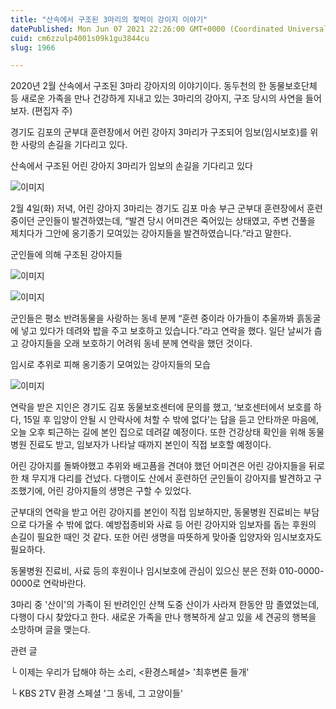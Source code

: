 ```yaml
---
title: "산속에서 구조된 3마리의 젖먹이 강이지 이야기"
datePublished: Mon Jun 07 2021 22:26:00 GMT+0000 (Coordinated Universal Time)
cuid: cm6zzulp4001s09k1gu3844cu
slug: 1966

---
```



2020년 2월 산속에서 구조된 3마리 강아지의 이야기이다. 동두천의 한 동물보호단체 등 새로운 가족을 만나 건강하게 지내고 있는 3마리의 강아지, 구조 당시의 사연을 들어보자. (편집자 주)

경기도 김포의 군부대 훈련장에서 어린 강아지 3마리가 구조되어 임보(임시보호)를 위한 사랑의 손길을 기다리고 있다.

산속에서 구조된 어린 강아지 3마리가 임보의 손길을 기다리고 있다

![이미지](https://cdn.hashnode.com/res/hashnode/image/upload/v1739248826911/99ba34d5-09b7-45ba-9ca3-b756218918bb.jpeg)

2월 4일(화) 저녁, 어린 강아지 3마리는 경기도 김포 마송 부근 군부대 훈련장에서 훈련 중이던 군인들이 발견하였는데, “발견 당시 어미견은 죽어있는 상태였고, 주변 건풀을 제치다가 그안에 옹기종기 모여있는 강아지들을 발견하였습니다.”라고 말한다.

군인들에 의해 구조된 강아지들

![이미지](https://cdn.hashnode.com/res/hashnode/image/upload/v1739248828826/c63f159e-d02a-4566-bb85-cc32d35b76b5.jpeg)

![이미지](https://cdn.hashnode.com/res/hashnode/image/upload/v1739248830990/30d29d81-105b-4683-8c83-50679d867871.jpeg)

군인들은 평소 반려동물을 사랑하는 동네 분께 “훈련 중이라 아가들이 추울까봐 흙동굴에 넣고 있다가 데려와 밥을 주고 보호하고 있습니다.”라고 연락을 했다. 일단 날씨가 춥고 강아지들을 오래 보호하기 어려워 동네 분께 연락을 했던 것이다.

임시로 추위로 피해 옹기종기 모여있는 강아지들의 모습

![이미지](https://cdn.hashnode.com/res/hashnode/image/upload/v1739248833218/3d94299c-bf30-4324-8533-6649b7cb7466.jpeg)

연락을 받은 지인은 경기도 김포 동물보호센터에 문의를 했고, ‘보호센터에서 보호를 하다, 15일 후 입양이 안될 시 안락사에 처할 수 밖에 없다’는 답을 듣고 안타까운 마음에, 오늘 오후 퇴근하는 길에 본인 집으로 데려갈 예정이다. 또한 건강상태 확인을 위해 동물병원 진료도 받고, 임보자가 나타날 때까지 본인이 직접 보호할 예정이다.

어린 강아지를 돌봐야했고 추위와 배고픔을 견뎌야 했던 어미견은 어린 강아지들을 뒤로 한 채 무지개 다리를 건넜다. 다행이도 산에서 훈련하던 군인들이 강아지를 발견하고 구조했기에, 어린 강아지들의 생명은 구할 수 있었다.

군부대의 연락을 받고 어린 강아지를 본인이 직접 임보하지만, 동물병원 진료비는 부담으로 다가올 수 밖에 없다. 예방접종비와 사료 등 어린 강아지와 임보자를 돕는 후원의 손길이 필요한 때인 것 같다. 또한 어린 생명을 따뜻하게 맞아줄 입양자와 임시보호자도 필요하다.

동물병원 진료비, 사료 등의 후원이나 임시보호에 관심이 있으신 분은 전화 010-0000-0000로 연락바란다.

3마리 중 '산이'의 가족이 된 반려인인 산책 도중 산이가 사라져 한동안 맘 졸였었는데, 다행이 다시 찾았다고 한다. 새로운 가족을 만나 행복하게 살고 있을 세 견공의 행복을 소망하며 글을 맺는다.

관련 글

└ 이제는 우리가 답해야 하는 소리, <환경스페셜> '최후변론 들개'

└ KBS 2TV 환경 스페셜 '그 동네, 그 고양이들'